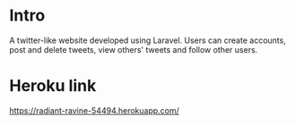 # Intro
A twitter-like website developed using Laravel. Users can create accounts, post and delete tweets, view others' tweets and follow other users.
# Heroku link
https://radiant-ravine-54494.herokuapp.com/

